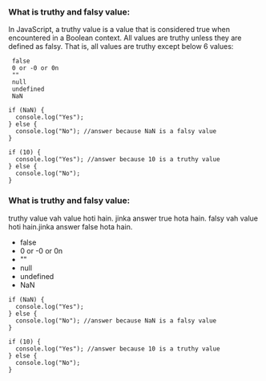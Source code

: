 ### What is truthy and falsy value:

In JavaScript, a truthy value is a value that is considered true when encountered in a Boolean context. All values are truthy unless they are defined as falsy. That is, all values are truthy except below 6 values:

```
 false
 0 or -0 or 0n
 ""
 null
 undefined
 NaN
```

```
if (NaN) {
  console.log("Yes");
} else {
  console.log("No"); //answer because NaN is a falsy value
}
```

```
if (10) {
  console.log("Yes"); //answer because 10 is a truthy value
} else {
  console.log("No");
}
```

### What is truthy and falsy value:

truthy value vah value hoti hain. jinka answer true hota hain.
falsy vah value hoti hain.jinka answer false hota hain.

- false
- 0 or -0 or 0n
- ""
- null
- undefined
- NaN

```
if (NaN) {
  console.log("Yes");
} else {
  console.log("No"); //answer because NaN is a falsy value
}
```

```
if (10) {
  console.log("Yes"); //answer because 10 is a truthy value
} else {
  console.log("No");
}
```
